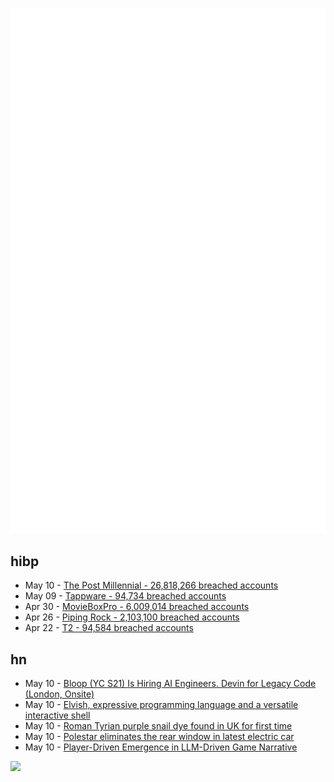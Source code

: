 ![Metrics](https://raw.githubusercontent.com/phixion/phixion/master/metrics.svg)

## hibp

<!--
for https://github.com/phixion/phixion/blob/main/.github/workflows/feeds.yml
-->
<!--START_SECTION:haveibeenpwnd-->
- May 10 - [The Post Millennial - 26,818,266 breached accounts](https://haveibeenpwned.com/PwnedWebsites#ThePostMillennial)
- May 09 - [Tappware - 94,734 breached accounts](https://haveibeenpwned.com/PwnedWebsites#Tappware)
- Apr 30 - [MovieBoxPro - 6,009,014 breached accounts](https://haveibeenpwned.com/PwnedWebsites#MovieBoxPro)
- Apr 26 - [Piping Rock - 2,103,100 breached accounts](https://haveibeenpwned.com/PwnedWebsites#PipingRock)
- Apr 22 - [T2 - 94,584 breached accounts](https://haveibeenpwned.com/PwnedWebsites#T2)
<!--END_SECTION:haveibeenpwnd-->

## hn

<!--
for https://github.com/phixion/phixion/blob/main/.github/workflows/feeds.yml
-->
<!--START_SECTION:hn-->
- May 10 - [Bloop (YC S21) Is Hiring AI Engineers. Devin for Legacy Code (London, Onsite)](https://www.ycombinator.com/companies/bloop/jobs/iCrEllp-ai-engineer)
- May 10 - [Elvish, expressive programming language and a versatile interactive shell](https://elv.sh)
- May 10 - [Roman Tyrian purple snail dye found in UK for first time](https://www.bbc.com/news/articles/cjje132jvygo)
- May 10 - [Polestar eliminates the rear window in latest electric car](https://www.dezeen.com/2024/02/06/polestar-4-eliminiates-rear-window/)
- May 10 - [Player-Driven Emergence in LLM-Driven Game Narrative](https://arxiv.org/abs/2404.17027)
<!--END_SECTION:hn-->

<!--
for https://yhype.me
-->
![](https://hit.yhype.me/github/profile?user_id=13013670)
